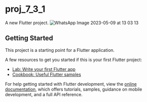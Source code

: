 # proj_7_3_1

A new Flutter project.
![WhatsApp Image 2023-05-09 at 13 03 13](https://user-images.githubusercontent.com/130687844/237026367-cbcbd4dc-c5d2-4a8f-bdc1-e95343348b23.jpg)

## Getting Started

This project is a starting point for a Flutter application.

A few resources to get you started if this is your first Flutter project:

- [Lab: Write your first Flutter app](https://docs.flutter.dev/get-started/codelab)
- [Cookbook: Useful Flutter samples](https://docs.flutter.dev/cookbook)

For help getting started with Flutter development, view the
[online documentation](https://docs.flutter.dev/), which offers tutorials,
samples, guidance on mobile development, and a full API reference.
